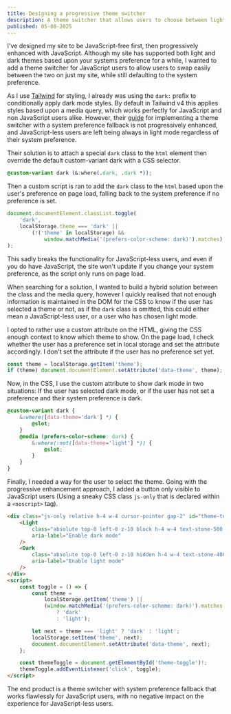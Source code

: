 ```yaml
---
title: Designing a progressive theme switcher
description: A theme switcher that allows users to choose between light and dark themes, with a fallback to system preferences that works without JavaScript.
published: 05-08-2025
---
```


I've designed my site to be JavaScript-free first, then progressively enhanced with JavaScript. Although my site has supported both light and dark themes based upon your systems preference for a while, I wanted to add a theme switcher for JavaScript users to allow users to swap easily between the two on just my site, while still defaulting to the system preference.

As I use [Tailwind](https://tailwindcss.com/) for styling, I already was using the `dark:` prefix to conditionally apply dark mode styles. By default in Tailwind v4 this applies styles based upon a media query, which works perfectly for JavaScript and non JavaScript users alike. However, their [guide](https://tailwindcss.com/docs/dark-mode) for implementing a theme switcher with a system preference fallback is not progressively enhanced, and JavaScript-less users are left being always in light mode regardless of their system preference.

Their solution is to attach a special `dark` class to the `html` element then override the default custom-variant dark with a CSS selector.

```css
@custom-variant dark (&:where(.dark, .dark *));
```

Then a custom script is ran to add the `dark` class to the `html` based upon the user's preference on page load, falling back to the system preference if no preference is set.

```javascript
document.documentElement.classList.toggle(
    'dark',
    localStorage.theme === 'dark' ||
        (!('theme' in localStorage) &&
            window.matchMedia('(prefers-color-scheme: dark)').matches)
);
```

This sadly breaks the functionality for JavaScript-less users, and even if you do have JavaScript, the site won't update if you change your system preference, as the script only runs on page load.

When searching for a solution, I wanted to build a hybrid solution between the class and the media query, however I quickly realised that not enough information is maintained in the DOM for the CSS to know if the user has selected a theme or not, as if the `dark` class is omitted, this could either mean a JavaScript-less user, or a user who has chosen light mode.

I opted to rather use a custom attribute on the HTML, giving the CSS enough context to know which theme to show. On the page load, I check whether the user has a preference set in local storage and set the attribute accordingly. I don't set the attribute if the user has no preference set yet.

```javascript
const theme = localStorage.getItem('theme');
if (theme) document.documentElement.setAttribute('data-theme', theme);
```

Now, in the CSS, I use the custom attribute to show dark mode in two situations: If the user has selected dark mode, or if the user has not set a preference and their system preference is dark.

```css
@custom-variant dark {
    &:where([data-theme='dark'] *) {
        @slot;
    }
    @media (prefers-color-scheme: dark) {
        &:where(:not([data-theme='light'] *)) {
            @slot;
        }
    }
}
```

Finally, I needed a way for the user to select the theme. Going with the progressive enhancement approach, I added a button only visible to JavaScript users (Using a sneaky CSS class `js-only` that is declared within a `<noscript>` tag).

```html
<div class="js-only relative h-4 w-4 cursor-pointer gap-2" id="theme-toggle">
    <Light
        class="absolute top-0 left-0 z-10 block h-4 w-4 text-stone-500 hover:text-stone-700 dark:hidden"
        aria-label="Enable dark mode"
    />
    <Dark
        class="absolute top-0 left-0 z-10 hidden h-4 w-4 text-stone-400 hover:text-stone-300 dark:block"
        aria-label="Enable light mode"
    />
</div>
<script>
    const toggle = () => {
        const theme =
            localStorage.getItem('theme') ||
            (window.matchMedia('(prefers-color-scheme: dark)').matches
                ? 'dark'
                : 'light');

        let next = theme === 'light' ? 'dark' : 'light';
        localStorage.setItem('theme', next);
        document.documentElement.setAttribute('data-theme', next);
    };

    const themeToggle = document.getElementById('theme-toggle')!;
    themeToggle.addEventListener('click', toggle);
</script>
```

The end product is a theme switcher with system preference fallback that works flawlessly for JavaScript users, with no negative impact on the experience for JavaScript-less users.
